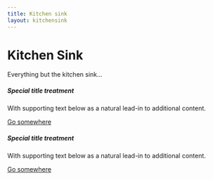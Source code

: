 ```yaml
---
title: Kitchen sink
layout: kitchensink
---
```


<div class="visual-test" id="heading" data-test="heading">
  <div class="container pt-5">
    <h1>Kitchen Sink</h1>
    <p>Everything but the kitchen sink...</p>
  </div>
</div>

<div class="visual-test" id="card-deck" data-test="card-deck">
  <div class="container pt-5">
    <div class="row">
      <div class="col-sm-6">
        <div class="card">
          <div class="card-body">
            <h5 class="card-title">Special title treatment</h5>
            <p class="card-text">With supporting text below as a natural lead-in to additional content.</p>
            <a href="#" class="btn btn-primary">Go somewhere</a>
          </div>
        </div>
      </div>
      <div class="col-sm-6">
        <div class="card">
          <div class="card-body">
            <h5 class="card-title">Special title treatment</h5>
            <p class="card-text">With supporting text below as a natural lead-in to additional content.</p>
            <a href="#" class="btn btn-primary">Go somewhere</a>
          </div>
        </div>
      </div>
    </div>
  </div>
</div>